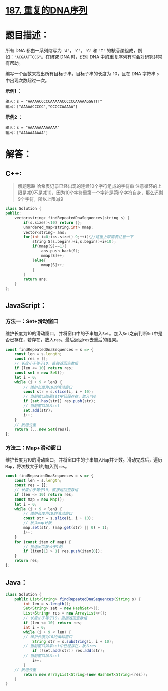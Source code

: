 # [187. 重复的DNA序列](https://leetcode-cn.com/problems/repeated-dna-sequences/)

# 题目描述：

所有 DNA 都由一系列缩写为 `'A'`，`'C'`，`'G'` 和 `'T'` 的核苷酸组成，例如：`"ACGAATTCCG"`。在研究 DNA 时，识别 DNA 中的重复序列有时会对研究非常有帮助。

编写一个函数来找出所有目标子串，目标子串的长度为 10，且在 DNA 字符串 `s` 中出现次数超过一次。



**示例1 ：**

```
输入：s = "AAAAACCCCCAAAAACCCCCCAAAAAGGGTTT"
输出：["AAAAACCCCC","CCCCCAAAAA"]
```

**示例2 ：**

```
输入：s = "AAAAAAAAAAAAA"
输出：["AAAAAAAAAA"]
```



# 解答：

## C++:

> 解题思路
> 哈希表记录已经出现的连续10个字符组成的字符串
> 注意循环的上限是减9不是减10，因为10个字符里第一个字符是第i个字符自身，那么还剩9个字符，所以上限减9

```C++
class Solution {
public:
    vector<string> findRepeatedDnaSequences(string s) {
        if(s.size()<10) return {};
        unordered_map<string,int> mmap;
        vector<string> ans;
        for(int i=0;i<s.size()-9;++i){//这里上限需要注意一下
            string S(s.begin()+i,s.begin()+i+10);
            if(mmap[S]==1){
                ans.push_back(S);
                mmap[S]++;
            }else{
                mmap[S]++;
            }
        }
        return ans;
    }
};
```



## JavaScript：


### 方法一：Set+滑动窗口

维护长度为10的滑动窗口，并将窗口中的子串加入`Set`。加入`Set`之前判断`Set`中是否已存在，若存在，放入`res`。最后返回`res`去重后的结果。

```JavaScript
const findRepeatedDnaSequences = s => {
    const len = s.length;
    const res = [];
    // 长度小于等于10，直接返回空数组
    if (len <= 10) return res;
    const set = new Set();
    let i = 0;
    while (i + 9 < len) {
        // 维护长度为10的滑动窗口
        const str = s.slice(i, i + 10);
        // 当前窗口如果set中已经存在，放入res
        if (set.has(str)) res.push(str);
        // 当前窗口加入set
        set.add(str);
        i++;
    }
    // 数组去重
    return [...new Set(res)];
};
```
### 方法二：Map+滑动窗口

维护长度为10的滑动窗口，并将窗口中的子串加入`Map`并计数。滑动完成后，遍历`Map`，将次数大于1的加入到`res`。

```JavaScript
const findRepeatedDnaSequences = s => {
    const len = s.length;
    const res = [];
    // 长度小于等于10，直接返回空数组
    if (len <= 10) return res;
    const map = new Map();
    let i = 0;
    while (i + 9 < len) {
        // 维护长度为10的滑动窗口
        const str = s.slice(i, i + 10);
        // 放入map计数
        map.set(str, (map.get(str) || 0) + 1);
        i++;
    }
    for (const item of map) {
        // 挑选出次数大于1的
        if (item[1] > 1) res.push(item[0]);
    }
    return res;
};
```

## Java：

```java
class Solution {
    public List<String> findRepeatedDnaSequences(String s) {
        int len = s.length();
        Set<String> set = new HashSet<>();
        List<String> res = new ArrayList<>();
        // 长度小于等于10，直接返回空数组
        if (len <= 10) return res;
        int i = 0;
        while (i + 9 < len) {
        // 维护长度为10的滑动窗口
            String str = s.substring(i, i + 10);
        // 当前窗口如果set中已经存在，放入res
            if (!set.add(str)) res.add(str);
        // 当前窗口加入set
            i++;
        }
    // 数组去重
        return new ArrayList<String>(new HashSet<String>(res));
    }
}
```

